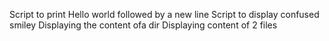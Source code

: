 Script to print Hello world followed by a new line
Script to display confused smiley
Displaying the content ofa dir
Displaying content of 2 files
